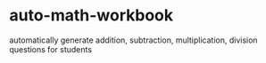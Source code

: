 # auto-math-workbook
automatically generate addition, subtraction, multiplication, division questions for students
